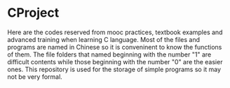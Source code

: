 # CProject
Here are the codes reserved from mooc practices, textbook examples and advanced training when learning C language. Most of the files and programs are named in Chinese so it is conveninent to know the functions of them.
The file folders that named beginning with the number "1" are difficult contents while those beginning with the number "0" are the easier ones.
This repository is used for the storage of simple programs so it may not be very formal.
